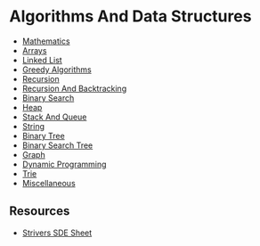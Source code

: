  
# Algorithms And Data Structures 

- [Mathematics]()
- [Arrays]()
- [Linked List]()
- [Greedy Algorithms](/Algorithms/GreedyAlgorithm/GreedyAlgorithm.md)
- [Recursion](/Algorithms/Recursion/Recursion.md)
- [Recursion And Backtracking](/Algorithms/RecursionAndBacktracking/RecursionAndBacktracking.md)
- [Binary Search](/Algorithms/BinarySearch/binarySearch.md)
- [Heap](/Algorithms/Heaps/Heaps.md)
- [Stack And Queue](/Algorithms/StackAndQueue/stackAndQueue.md)
- [String](/Algorithms/Strings/Strings.md)
- [Binary Tree](/Algorithms/BinaryTrees/BinaryTree.md)
- [Binary Search Tree](/Algorithms/BinarySearchTree/binarySearchTree.md)
- [Graph](/Algorithms/Graph/Graph.md)
- [Dynamic Programming](/Algorithms/DynamicProgramming/DynamicProgramming.md)
- [Trie]()
- [Miscellaneous](/Algorithms/Miscellaneous/Miscellaneous.md)

## Resources 

- [Strivers SDE Sheet](https://takeuforward.org/interviews/strivers-sde-sheet-top-coding-interview-problems/)